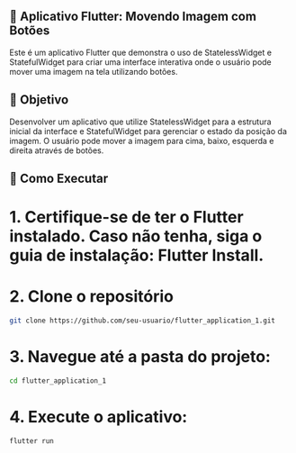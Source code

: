## 📱 Aplicativo Flutter: Movendo Imagem com Botões
Este é um aplicativo Flutter que demonstra o uso de StatelessWidget e StatefulWidget para criar uma interface interativa onde o usuário pode mover uma imagem na tela utilizando botões.

## 🎯 Objetivo
Desenvolver um aplicativo que utilize StatelessWidget para a estrutura inicial da interface e StatefulWidget para gerenciar o estado da posição da imagem. O usuário pode mover a imagem para cima, baixo, esquerda e direita através de botões.

## 🚀 Como Executar
# 1. Certifique-se de ter o Flutter instalado. Caso não tenha, siga o guia de instalação: Flutter Install.

# 2. Clone o repositório
```bash
git clone https://github.com/seu-usuario/flutter_application_1.git
```

# 3. Navegue até a pasta do projeto:
```bash
cd flutter_application_1
```

# 4. Execute o aplicativo:
```bash
flutter run
```
